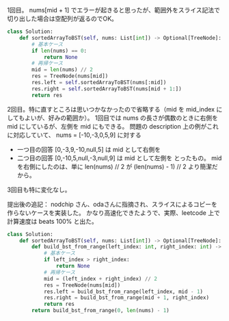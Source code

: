 1回目。
nums[mid + 1] でエラーが起きると思ったが、範囲外をスライス記法で切り出した場合は空配列が返るのでOK。

```py
class Solution:
    def sortedArrayToBST(self, nums: List[int]) -> Optional[TreeNode]:
        # 基本ケース
        if len(nums) == 0:
            return None
        # 再帰ケース
        mid = len(nums) // 2
        res = TreeNode(nums[mid])
        res.left = self.sortedArrayToBST(nums[:mid])
        res.right = self.sortedArrayToBST(nums[mid + 1:])
        return res
```

2回目。特に直すところは思いつかなかったので省略する（mid を mid_index にしてもよいが、好みの範囲か）。
1回目では nums の長さが偶数のときに右側を mid にしているが、左側を mid にもできる。
問題の description 上の例がこれに対応していて、 nums = [-10,-3,0,5,9] に対する
- 一つ目の回答 [0,-3,9,-10,null,5] は mid として右側を
- 二つ目の回答 [0,-10,5,null,-3,null,9] は mid として左側を
とったもの。
mid を右側にしたのは、単に len(nums) // 2 が (len(nums)  - 1) // 2 より簡潔だから。

3回目も特に変化なし。

提出後の追記：
nodchip さん、odaさんに指摘され、スライスによるコピーを作らないケースを実装した。
かなり高速化できたようで、実際、leetcode 上で計算速度は beats 100% と出た。

```py
class Solution:
    def sortedArrayToBST(self, nums: List[int]) -> Optional[TreeNode]:
        def build_bst_from_range(left_index: int, right_index: int) -> Optional[TreeNode]:
            # 基本ケース
            if left_index > right_index:
                return None
            # 再帰ケース
            mid = (left_index + right_index) // 2
            res = TreeNode(nums[mid])
            res.left = build_bst_from_range(left_index, mid - 1)
            res.right = build_bst_from_range(mid + 1, right_index)
            return res
        return build_bst_from_range(0, len(nums) - 1)
```
